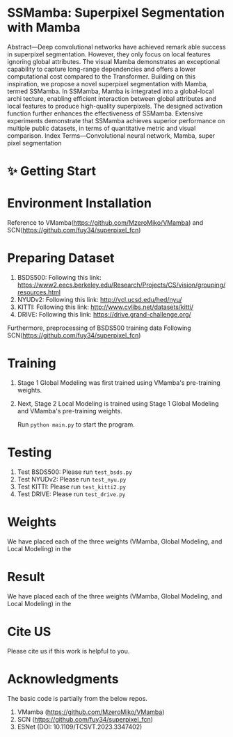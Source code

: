 # SSMamba: Superpixel Segmentation with Mamba

Abstract—Deep convolutional networks have achieved remark
able success in superpixel segmentation. However, they only focus
 on local features ignoring global attributes. The visual Mamba
 demonstrates an exceptional capability to capture long-range
 dependencies and offers a lower computational cost compared
 to the Transformer. Building on this inspiration, we propose a
 novel superpixel segmentation with Mamba, termed SSMamba.
 In SSMamba, Mamba is integrated into a global-local archi
tecture, enabling efficient interaction between global attributes
 and local features to produce high-quality superpixels. The
 designed activation function further enhances the effectiveness
 of SSMamba. Extensive experiments demonstrate that SSMamba
 achieves superior performance on multiple public datasets, in
 terms of quantitative metric and visual comparison.
 Index Terms—Convolutional neural network, Mamba, super
pixel segmentation

# ✨ Getting Start

# Environment Installation

Reference to VMamba(https://github.com/MzeroMiko/VMamba) and SCN(https://github.com/fuy34/superpixel_fcn)

# Preparing Dataset
1. BSDS500: Following this link: https://www2.eecs.berkeley.edu/Research/Projects/CS/vision/grouping/resources.html
2. NYUDv2: Following this link: http://vcl.ucsd.edu/hed/nyu/
3. KITTI: Following this link: http://www.cvlibs.net/datasets/kitti/
4. DRIVE: Following this link: https://drive.grand-challenge.org/

Furthermore, preprocessing of BSDS500 training data Following SCN(https://github.com/fuy34/superpixel_fcn)

# Training
1. Stage 1 Global Modeling was first trained using VMamba's pre-training weights.
2. Next, Stage 2 Local Modeling is trained using Stage 1 Global Modeling and VMamba's pre-training weights.

    Run `python main.py` to start the program.

# Testing
1. Test BSDS500: Please run `test_bsds.py`
2. Test NYUDv2: Please run `test_nyu.py`
3. Test KITTI: Please run `test_kitti2.py`
4. Test DRIVE: Please run `test_drive.py`

# Weights

We have placed each of the three weights (VMamba, Global Modeling, and Local Modeling) in the

# Result

We have placed each of the three weights (VMamba, Global Modeling, and Local Modeling) in the

# Cite US

Please cite us if this work is helpful to you.

# Acknowledgments

The basic code is partially from the below repos.
1. VMamba (https://github.com/MzeroMiko/VMamba)
2. SCN (https://github.com/fuy34/superpixel_fcn)
3. ESNet (DOI: 10.1109/TCSVT.2023.3347402)
